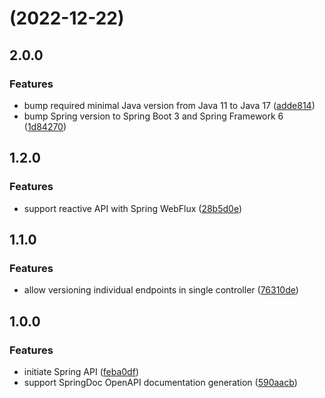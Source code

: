 #  (2022-12-22)

## 2.0.0

### Features

* bump required minimal Java version from Java 11 to Java 17 ([adde814](https://github.com/filipowm/spring-api/commit/adde81410f5d65752404da50f6592a37a7964abc))
* bump Spring version to Spring Boot 3 and Spring Framework 6 ([1d84270](https://github.com/filipowm/spring-api/commit/1d842707ab31e870d93d8045ecdb5fe0ebf3a490))

## 1.2.0

### Features 

* support reactive API with Spring WebFlux ([28b5d0e](https://github.com/filipowm/spring-api/commit/28b5d0ef54363fe822afa60acade50c83c1a3b97))

## 1.1.0

### Features

* allow versioning individual endpoints in single controller ([76310de](https://github.com/filipowm/spring-api/commit/76310de152724bd7986df598b4af0e53a8cd8cde))

## 1.0.0

### Features

* initiate Spring API ([feba0df](https://github.com/filipowm/spring-api/commit/feba0df3afce6618fd3fd5e3c8d29be600def7a6))
* support SpringDoc OpenAPI documentation generation ([590aacb](https://github.com/filipowm/spring-api/commit/590aacb3be847761ccaca5bba00bbe0019001fb5))



